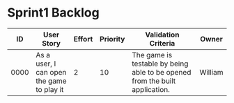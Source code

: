 # Sprint1 Backlog

| ID | User Story | Effort | Priority | Validation Criteria | Owner  |
|----|------------|--------|----------|---------------------|--------|
|0000|As a user, I can open the game to play it|2|10|The game is testable by being able to be opened from the built application.|William|

